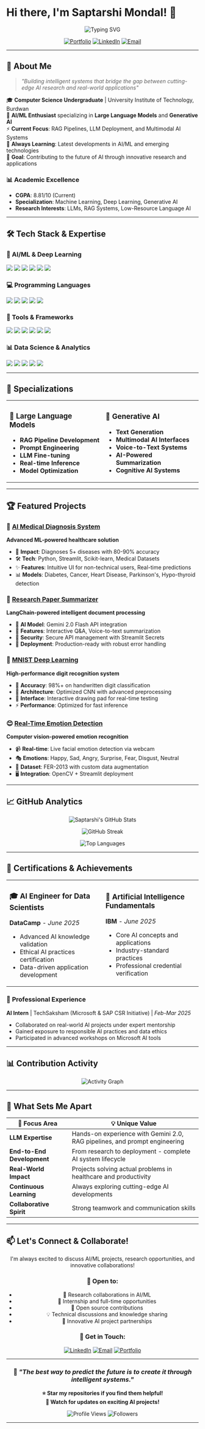 # Hi there, I'm Saptarshi Mondal! 👋

<div align="center">
  
  ![Typing SVG](https://readme-typing-svg.herokuapp.com?font=Fira+Code&size=30&duration=3000&pause=1000&color=36BCF7&center=true&vCenter=true&width=600&lines=AI%2FML+Enthusiast;Generative+AI+Specialist;Large+Language+Models+Expert;Computer+Science+Student)
  
  [![Portfolio](https://img.shields.io/badge/Portfolio-FF5722?style=for-the-badge&logo=todoist&logoColor=white)](https://resume-seven-gamma-38.vercel.app/)
  [![LinkedIn](https://img.shields.io/badge/LinkedIn-0077B5?style=for-the-badge&logo=linkedin&logoColor=white)](https://linkedin.com/in/saptarshi-mondal-057059265/)
  [![Email](https://img.shields.io/badge/Email-D14836?style=for-the-badge&logo=gmail&logoColor=white)](mailto:saptarshimondal053@gmail.com)
  
</div>

---

## 🚀 About Me

> *"Building intelligent systems that bridge the gap between cutting-edge AI research and real-world applications"*

🎓 **Computer Science Undergraduate** | University Institute of Technology, Burdwan  
🤖 **AI/ML Enthusiast** specializing in **Large Language Models** and **Generative AI**  
⚡ **Current Focus**: RAG Pipelines, LLM Deployment, and Multimodal AI Systems  
🌱 **Always Learning**: Latest developments in AI/ML and emerging technologies  
🎯 **Goal**: Contributing to the future of AI through innovative research and applications  

### 📊 Academic Excellence
- **CGPA**: 8.81/10 (Current)
- **Specialization**: Machine Learning, Deep Learning, Generative AI
- **Research Interests**: LLMs, RAG Systems, Low-Resource Language AI

---

## 🛠️ Tech Stack & Expertise

### 🧠 AI/ML & Deep Learning
<p align="left">
  <img src="https://img.shields.io/badge/TensorFlow-FF6F00?style=flat-square&logo=tensorflow&logoColor=white" />
  <img src="https://img.shields.io/badge/Keras-D00000?style=flat-square&logo=keras&logoColor=white" />
  <img src="https://img.shields.io/badge/PyTorch-EE4C2C?style=flat-square&logo=pytorch&logoColor=white" />
  <img src="https://img.shields.io/badge/scikit--learn-F7931E?style=flat-square&logo=scikit-learn&logoColor=white" />
  <img src="https://img.shields.io/badge/OpenCV-27338e?style=flat-square&logo=OpenCV&logoColor=white" />
  <img src="https://img.shields.io/badge/LangChain-1C3C3C?style=flat-square&logo=langchain&logoColor=white" />
</p>

### 💻 Programming Languages
<p align="left">
  <img src="https://img.shields.io/badge/Python-3776AB?style=flat-square&logo=python&logoColor=white" />
  <img src="https://img.shields.io/badge/Java-ED8B00?style=flat-square&logo=openjdk&logoColor=white" />
  <img src="https://img.shields.io/badge/C++-00599C?style=flat-square&logo=c%2B%2B&logoColor=white" />
  <img src="https://img.shields.io/badge/SQL-316192?style=flat-square&logo=postgresql&logoColor=white" />
  <img src="https://img.shields.io/badge/JavaScript-F7DF1E?style=flat-square&logo=javascript&logoColor=black" />
</p>

### 🔧 Tools & Frameworks
<p align="left">
  <img src="https://img.shields.io/badge/Flask-000000?style=flat-square&logo=flask&logoColor=white" />
  <img src="https://img.shields.io/badge/Streamlit-FF4B4B?style=flat-square&logo=streamlit&logoColor=white" />
  <img src="https://img.shields.io/badge/AWS-232F3E?style=flat-square&logo=amazon-aws&logoColor=white" />
  <img src="https://img.shields.io/badge/Git-F05032?style=flat-square&logo=git&logoColor=white" />
  <img src="https://img.shields.io/badge/Docker-2496ED?style=flat-square&logo=docker&logoColor=white" />
  <img src="https://img.shields.io/badge/Jupyter-F37626?style=flat-square&logo=jupyter&logoColor=white" />
</p>

### 📊 Data Science & Analytics
<p align="left">
  <img src="https://img.shields.io/badge/Pandas-150458?style=flat-square&logo=pandas&logoColor=white" />
  <img src="https://img.shields.io/badge/NumPy-013243?style=flat-square&logo=numpy&logoColor=white" />
  <img src="https://img.shields.io/badge/Matplotlib-11557c?style=flat-square&logo=python&logoColor=white" />
  <img src="https://img.shields.io/badge/Power%20BI-F2C811?style=flat-square&logo=powerbi&logoColor=black" />
  <img src="https://img.shields.io/badge/MySQL-4479A1?style=flat-square&logo=mysql&logoColor=white" />
</p>

---

## 🎯 Specializations

<table>
<tr>
<td width="50%">

### 🤖 Large Language Models
- **RAG Pipeline Development**
- **Prompt Engineering**
- **LLM Fine-tuning**
- **Real-time Inference**
- **Model Optimization**

</td>
<td width="50%">

### 🎨 Generative AI
- **Text Generation**
- **Multimodal AI Interfaces**
- **Voice-to-Text Systems**
- **AI-Powered Summarization**
- **Cognitive AI Systems**

</td>
</tr>
</table>

---

## 🏆 Featured Projects

### 🏥 [AI Medical Diagnosis System](https://github.com/SaptarshiMondal123/AI-Medical-Diagnosis-System)
**Advanced ML-powered healthcare solution**
- 🎯 **Impact**: Diagnoses 5+ diseases with 80-90% accuracy
- 🛠️ **Tech**: Python, Streamlit, Scikit-learn, Medical Datasets
- ✨ **Features**: Intuitive UI for non-technical users, Real-time predictions
- 📊 **Models**: Diabetes, Cancer, Heart Disease, Parkinson's, Hypo-thyroid detection

### 📄 [Research Paper Summarizer](https://github.com/SaptarshiMondal123/Summary_Generator)
**LangChain-powered intelligent document processing**
- 🤖 **AI Model**: Gemini 2.0 Flash API integration
- 🎤 **Features**: Interactive Q&A, Voice-to-text summarization
- 🔐 **Security**: Secure API management with Streamlit Secrets
- 🚀 **Deployment**: Production-ready with robust error handling

### 🔢 [MNIST Deep Learning](https://github.com/SaptarshiMondal123/MNIST-Digit-Recognition-with-CNN-and-Streamlit)
**High-performance digit recognition system**
- 🎯 **Accuracy**: 98%+ on handwritten digit classification
- 🧠 **Architecture**: Optimized CNN with advanced preprocessing
- 🎨 **Interface**: Interactive drawing pad for real-time testing
- ⚡ **Performance**: Optimized for fast inference

### 😊 [Real-Time Emotion Detection](https://github.com/SaptarshiMondal123/Real-time-Emotion-Detection-with-CNN)
**Computer vision-powered emotion recognition**
- 📹 **Real-time**: Live facial emotion detection via webcam
- 🎭 **Emotions**: Happy, Sad, Angry, Surprise, Fear, Disgust, Neutral
- 🔬 **Dataset**: FER-2013 with custom data augmentation
- 🖥️ **Integration**: OpenCV + Streamlit deployment

---

## 📈 GitHub Analytics

<div align="center">
  
  ![Saptarshi's GitHub Stats](https://github-readme-stats.vercel.app/api?username=SaptarshiMondal123&show_icons=true&theme=tokyonight&hide_border=true&count_private=true)
  
  ![GitHub Streak](https://github-readme-streak-stats.herokuapp.com/?user=SaptarshiMondal123&theme=tokyonight&hide_border=true)
  
  ![Top Languages](https://github-readme-stats.vercel.app/api/top-langs/?username=SaptarshiMondal123&layout=compact&theme=tokyonight&hide_border=true&langs_count=8)
  
</div>

---

## 🏅 Certifications & Achievements

<table>
<tr>
<td width="50%">

### 🎓 **AI Engineer for Data Scientists**
**DataCamp** - *June 2025*
- Advanced AI knowledge validation
- Ethical AI practices certification
- Data-driven application development

</td>
<td width="50%">

### 🤖 **Artificial Intelligence Fundamentals**
**IBM** - *June 2025*
- Core AI concepts and applications
- Industry-standard practices
- Professional credential verification

</td>
</tr>
</table>

### 💼 **Professional Experience**
**AI Intern** | TechSaksham (Microsoft & SAP CSR Initiative) | *Feb-Mar 2025*
- Collaborated on real-world AI projects under expert mentorship
- Gained exposure to responsible AI practices and data ethics
- Participated in advanced workshops on Microsoft AI tools

---

## 📊 Contribution Activity

<div align="center">
  
  ![Activity Graph](https://github-readme-activity-graph.vercel.app/graph?username=SaptarshiMondal123&theme=tokyo-night&hide_border=true)
  
</div>

---

## 🌟 What Sets Me Apart

<div align="center">

| 🎯 **Focus Area** | 💡 **Unique Value** |
|-------------------|---------------------|
| **LLM Expertise** | Hands-on experience with Gemini 2.0, RAG pipelines, and prompt engineering |
| **End-to-End Development** | From research to deployment - complete AI system lifecycle |
| **Real-World Impact** | Projects solving actual problems in healthcare and productivity |
| **Continuous Learning** | Always exploring cutting-edge AI developments |
| **Collaborative Spirit** | Strong teamwork and communication skills |

</div>

---

## 📫 Let's Connect & Collaborate!

<div align="center">

I'm always excited to discuss AI/ML projects, research opportunities, and innovative collaborations!

### 🤝 **Open to:**
- 🔬 Research collaborations in AI/ML
- 💼 Internship and full-time opportunities
- 🚀 Open source contributions
- 💡 Technical discussions and knowledge sharing
- 🌟 Innovative AI project partnerships

### 📧 **Get in Touch:**
[![LinkedIn](https://img.shields.io/badge/LinkedIn-0077B5?style=for-the-badge&logo=linkedin&logoColor=white)](https://linkedin.com/in/saptarshi-mondal-057059265/)
[![Email](https://img.shields.io/badge/Email-D14836?style=for-the-badge&logo=gmail&logoColor=white)](mailto:saptarshimondal053@gmail.com)
[![Portfolio](https://img.shields.io/badge/Portfolio-FF5722?style=for-the-badge&logo=todoist&logoColor=white)](https://your-portfolio-url.vercel.app)

</div>

---

<div align="center">

### 💭 *"The best way to predict the future is to create it through intelligent systems."*

**⭐ Star my repositories if you find them helpful!**  
**🔔 Watch for updates on exciting AI projects!**

![Profile Views](https://komarev.com/ghpvc/?username=SaptarshiMondal123&color=brightgreen&style=flat-square)
![Followers](https://img.shields.io/github/followers/SaptarshiMondal123?style=flat-square&color=blue)

</div>

---

<!-- 
Thanks for visiting my profile! 
Feel free to reach out if you want to discuss AI, collaborate on projects, or just chat about technology! 
-->

</div>
